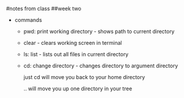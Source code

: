 #notes from class
##week two

* commands

	* pwd: print working directory - shows path to current directory

	* clear -  clears working screen in terminal

	* ls: list - lists out all files in current directory

	* cd: change directory - changes directory to argument directory

		just cd will move you back to your home directory

		.. will move you up one directory in your tree

